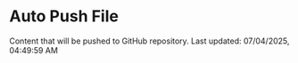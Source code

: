 # Auto Push File

Content that will be pushed to GitHub repository.
Last updated: 07/04/2025, 04:49:59 AM